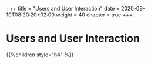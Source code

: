 +++
title = "Users and User Interaction"
date = 2020-09-10T08:20:20+02:00
weight = 40
chapter = true
+++

# Users and User Interaction



{{%children style="h4" %}}

